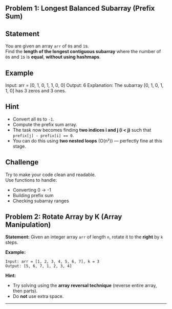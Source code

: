 ## Problem 1: Longest Balanced Subarray (Prefix Sum)

## Statement
You are given an array `arr` of `0`s and `1`s.  
Find the **length of the longest contiguous subarray** where the number of `0`s and `1`s is **equal**, **without using hashmaps**.

## Example
Input: arr = [0, 1, 0, 1, 1, 0, 0]
Output: 6
Explanation: The subarray [0, 1, 0, 1, 1, 0] has 3 zeros and 3 ones.


## Hint
- Convert all `0`s to `-1`.  
- Compute the prefix sum array.  
- The task now becomes finding **two indices i and j (i < j)** such that `prefix[j] - prefix[i] == 0`.  
- You can do this using **two nested loops** (O(n²)) — perfectly fine at this stage.

## Challenge
Try to make your code clean and readable.  
Use functions to handle:
- Converting 0 → -1  
- Building prefix sum  
- Checking subarray ranges

## Problem 2: Rotate Array by K (Array Manipulation)

**Statement:**
Given an integer array `arr` of length `n`, rotate it to the **right** by `k` steps.

**Example:**
```
Input: arr = [1, 2, 3, 4, 5, 6, 7], k = 3
Output: [5, 6, 7, 1, 2, 3, 4]
```
**Hint:**
- Try solving using the **array reversal technique** (reverse entire array, then parts).  
- Do **not** use extra space.

---